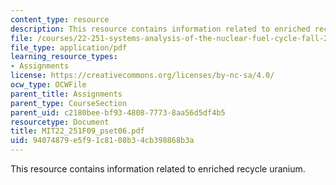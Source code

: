 ```yaml
---
content_type: resource
description: This resource contains information related to enriched recycle uranium.
file: /courses/22-251-systems-analysis-of-the-nuclear-fuel-cycle-fall-2009/94074879e5f91c8108b34cb398868b3a_MIT22_251F09_pset06.pdf
file_type: application/pdf
learning_resource_types:
- Assignments
license: https://creativecommons.org/licenses/by-nc-sa/4.0/
ocw_type: OCWFile
parent_title: Assignments
parent_type: CourseSection
parent_uid: c2180bee-bf93-4808-7773-8aa56d5df4b5
resourcetype: Document
title: MIT22_251F09_pset06.pdf
uid: 94074879-e5f9-1c81-08b3-4cb398868b3a
---
```

This resource contains information related to enriched recycle uranium.